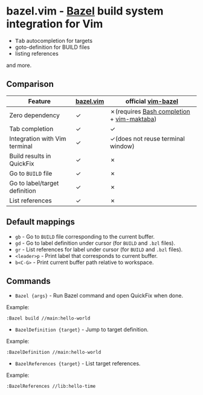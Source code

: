 # bazel.vim - [Bazel](https://bazel.build/) build system integration for Vim

* <kbd>Tab</kbd> autocompletion for targets
* goto-definition for BUILD files
* listing references

and more.

## Comparison

|Feature|[bazel.vim](https://github.com/noscript/bazel.vim)|official [vim-bazel](https://github.com/bazelbuild/vim-bazel)|
|-|-|-|
|Zero dependency|✓|✗(requires [Bash completion](https://bazel.build/install/completion) + [vim-maktaba](https://github.com/google/vim-maktaba))|
|Tab completion|✓|✓|
|Integration with Vim terminal|✓|✓(does not reuse terminal window)|
|Build results in QuickFix|✓|✗|
|Go to `BUILD` file|✓|✗|
|Go to label/target definition|✓|✗|
|List references|✓|✗|

## Default mappings

* `gb` - Go to `BUILD` file corresponding to the current buffer.
* `gd` - Go to label definition under cursor (for `BUILD` and `.bzl` files).
* `gr` - List references for label under cursor (for `BUILD` and `.bzl` files).
* `<leader>p` - Print label that corresponds to current buffer.
* `b<C-G>` - Print current buffer path relative to workspace.

## Commands

* `Bazel {args}` - Run Bazel command and open QuickFix when done.

Example:
```
:Bazel build //main:hello-world
```

* `BazelDefinition {target}` - Jump to target definition.

Example:
```
:BazelDefinition //main:hello-world
```

* `BazelReferences {target}` - List target references.

Example:
```
:BazelReferences //lib:hello-time
```

